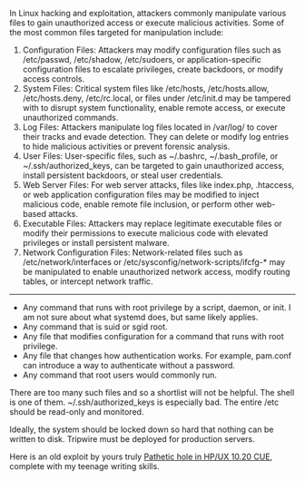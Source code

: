 In Linux hacking and exploitation, attackers commonly manipulate various files to gain unauthorized access or execute malicious activities. Some of the most common files targeted for manipulation include:

1. Configuration Files: Attackers may modify configuration files such as /etc/passwd, /etc/shadow, /etc/sudoers, or application-specific configuration files to escalate privileges, create backdoors, or modify access controls.
2. System Files: Critical system files like /etc/hosts, /etc/hosts.allow, /etc/hosts.deny, /etc/rc.local, or files under /etc/init.d may be tampered with to disrupt system functionality, enable remote access, or execute unauthorized commands.
3. Log Files: Attackers manipulate log files located in /var/log/ to cover their tracks and evade detection. They can delete or modify log entries to hide malicious activities or prevent forensic analysis.
4. User Files: User-specific files, such as ~/.bashrc, ~/.bash_profile, or ~/.ssh/authorized_keys, can be targeted to gain unauthorized access, install persistent backdoors, or steal user credentials.
5. Web Server Files: For web server attacks, files like index.php, .htaccess, or web application configuration files may be modified to inject malicious code, enable remote file inclusion, or perform other web-based attacks.
6. Executable Files: Attackers may replace legitimate executable files or modify their permissions to execute malicious code with elevated privileges or install persistent malware.
7. Network Configuration Files: Network-related files such as /etc/network/interfaces or /etc/sysconfig/network-scripts/ifcfg-* may be manipulated to enable unauthorized network access, modify routing tables, or intercept network traffic.




---
- Any command that runs with root privilege by a script, daemon, or init. I am not sure about what systemd does, but same likely applies.
- Any command that is suid or sgid root.
- Any file that modifies configuration for a command that runs with root privilege.
- Any file that changes how authentication works. For example, pam.conf can introduce a way to authenticate without a password.
- Any command that root users would commonly run.

  
There are too many such files and so a shortlist will not be helpful. The shell is one of them. ~/.ssh/authorized_keys is especially bad. The entire /etc should be read-only and monitored.

Ideally, the system should be locked down so hard that nothing can be written to disk. Tripwire must be deployed for production servers.

Here is an old exploit by yours truly [Pathetic hole in HP/UX 10.20 CUE](http://insecure.org/sploits/hpux.cue.pathetic.html "insecure.org"), complete with my teenage writing skills.